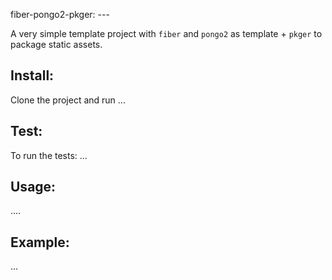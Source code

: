 fiber-pongo2-pkger:
	---

A very simple template project with `fiber` and `pongo2` as template + `pkger` to package static assets. 

Install:
---
Clone the project and run ...

Test:
---
To run the tests: ...


Usage:
---

....

Example:
---

...
